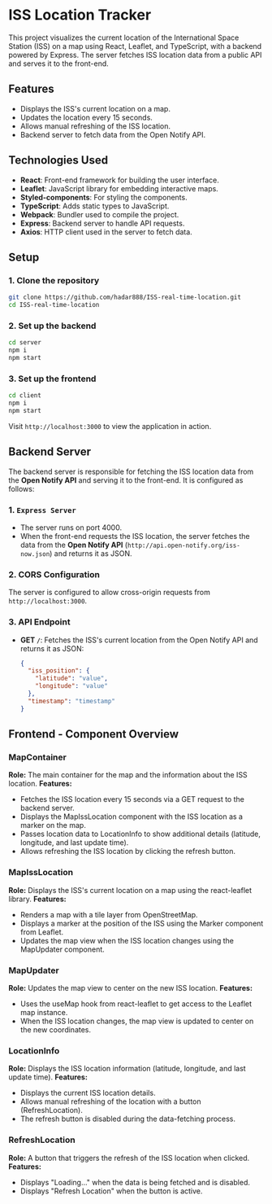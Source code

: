 
# ISS Location Tracker

This project visualizes the current location of the International Space Station (ISS) on a map using React, Leaflet, and TypeScript, with a backend powered by Express. The server fetches ISS location data from a public API and serves it to the front-end.

## Features
- Displays the ISS's current location on a map.
- Updates the location every 15 seconds.
- Allows manual refreshing of the ISS location.
- Backend server to fetch data from the Open Notify API.

## Technologies Used
- **React**: Front-end framework for building the user interface.
- **Leaflet**: JavaScript library for embedding interactive maps.
- **Styled-components**: For styling the components.
- **TypeScript**: Adds static types to JavaScript.
- **Webpack**: Bundler used to compile the project.
- **Express**: Backend server to handle API requests.
- **Axios**: HTTP client used in the server to fetch data.

## Setup

### 1. Clone the repository
```bash
git clone https://github.com/hadar888/ISS-real-time-location.git
cd ISS-real-time-location
```

### 2. Set up the backend
```bash
cd server
npm i
npm start
```

### 3. Set up the frontend
```bash
cd client
npm i
npm start
```
Visit `http://localhost:3000` to view the application in action.

## Backend Server

The backend server is responsible for fetching the ISS location data from the **Open Notify API** and serving it to the front-end. It is configured as follows:

### 1. `Express Server`
- The server runs on port 4000.
- When the front-end requests the ISS location, the server fetches the data from the **Open Notify API** (`http://api.open-notify.org/iss-now.json`) and returns it as JSON.

### 2. **CORS Configuration**
The server is configured to allow cross-origin requests from `http://localhost:3000`.

### 3. **API Endpoint**
- **GET `/`**: Fetches the ISS's current location from the Open Notify API and returns it as JSON:
    ```json
    {
      "iss_position": {
        "latitude": "value",
        "longitude": "value"
      },
      "timestamp": "timestamp"
    }
    ```

## Frontend - Component Overview
### MapContainer
**Role:** The main container for the map and the information about the ISS location.
**Features:**
- Fetches the ISS location every 15 seconds via a GET request to the backend server.
- Displays the MapIssLocation component with the ISS location as a marker on the map.
- Passes location data to LocationInfo to show additional details (latitude, longitude, and last update time).
- Allows refreshing the ISS location by clicking the refresh button.

### MapIssLocation
**Role:** Displays the ISS's current location on a map using the react-leaflet library.
**Features:**
- Renders a map with a tile layer from OpenStreetMap.
- Displays a marker at the position of the ISS using the Marker component from Leaflet.
- Updates the map view when the ISS location changes using the MapUpdater component.

### MapUpdater
**Role:** Updates the map view to center on the new ISS location.
**Features:**
- Uses the useMap hook from react-leaflet to get access to the Leaflet map instance.
- When the ISS location changes, the map view is updated to center on the new coordinates.

### LocationInfo
**Role:** Displays the ISS location information (latitude, longitude, and last update time).
**Features:**
- Displays the current ISS location details.
- Allows manual refreshing of the location with a button (RefreshLocation).
- The refresh button is disabled during the data-fetching process.

### RefreshLocation
**Role:** A button that triggers the refresh of the ISS location when clicked.
**Features:**
- Displays "Loading..." when the data is being fetched and is disabled.
- Displays "Refresh Location" when the button is active.
